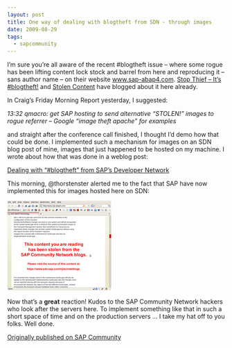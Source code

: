 ```yaml
---
layout: post
title: One way of dealing with blogtheft from SDN - through images
date: 2009-08-29
tags:
  - sapcommunity
---
```

I’m sure you’re all aware of the recent #blogtheft issue – where some rogue has been lifting content lock stock and barrel from here and reproducing it – sans author name – on their website www.sap-abap4.com. [Stop Thief – It’s #blogtheft!](https://blogs.sap.com/2009/08/25/stop-thief-its-blogtheft/) and [Stolen Content](https://blogs.sap.com/2009/08/28/stolen-content/) have blogged about it here already.

In Craig’s Friday Morning Report yesterday, I suggested:

*13:32 qmacro: get SAP hosting to send alternative “STOLEN!” images to rogue referrer – Google “image theft apache” for examples*

and straight after the conference call finished, I thought I’d demo how that could be done. I implemented such a mechanism for images on an SDN blog post of mine, images that just happened to be hosted on my machine. I wrote about how that was done in a weblog post:

[Dealing with “#blogtheft” from SAP’s Developer Network](/blog/posts/2009/08/28/dealing-with-"blogtheft"-from-sap's-developer-network/)

This morning, @thorstenster alerted me to the fact that SAP have now implemented this for images hosted here on SDN:

![](/images/2009/08/blogtheft.jpeg)

Now that’s a **great** reaction! Kudos to the SAP Community Network hackers who look after the servers here. To implement something like that in such a short space of time and on the production servers … I take my hat off to you folks. Well done.

[Originally published on SAP Community](https://blogs.sap.com/2009/08/29/one-way-of-dealing-with-blogtheft-from-sdn-through-images/)
